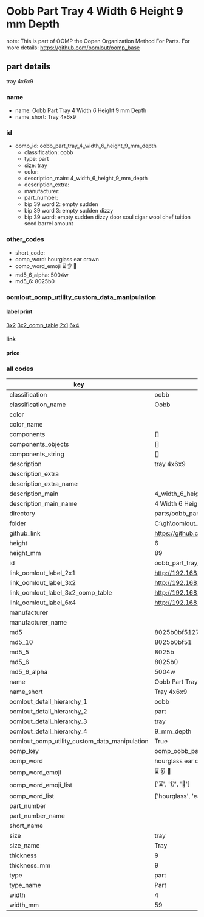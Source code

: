 # Oobb Part Tray 4 Width 6 Height 9 mm Depth  

note: This is part of OOMP the Oopen Organization Method For Parts. For more details: https://github.com/oomlout/oomp_base

##  part details
  



tray 4x6x9



### name
* name: Oobb Part Tray 4 Width 6 Height 9 mm Depth
* name_short: Tray 4x6x9 
### id
* oomp_id: oobb_part_tray_4_width_6_height_9_mm_depth
  * classification: oobb
  * type: part
  * size: tray
  * color: 
  * description_main: 4_width_6_height_9_mm_depth
  * description_extra: 
  * manufacturer: 
  * part_number: 
  * bip 39 word 2: empty sudden
  * bip 39 word 3: empty sudden dizzy
  * bip 39 word: empty sudden dizzy door soul cigar wool chef tuition seed barrel amount

### other_codes
* short_code: 
* oomp_word: hourglass ear crown
* oomp_word_emoji :hourglass: :ear: :crown:
* md5_6_alpha: 5004w
* md5_6: 8025b0






### oomlout_oomp_utility_custom_data_manipulation
#### label print
[3x2](http://192.168.1.245:1112/?label=oomp%205004w)
[3x2_oomp_table](http://192.168.1.108:1112/?label=oomp%205004w)
[2x1](http://192.168.1.242:1112/?label=oomp%205004w)
[6x4](http://192.168.1.55:1112/?label=oomp%205004w)    

#### link

                              

#### price







### all codes 
| key | value |  
| --- | --- |  
| classification | oobb |  
| classification_name | Oobb |  
| color |  |  
| color_name |  |  
| components | [] |  
| components_objects | [] |  
| components_string | [] |  
| description | tray 4x6x9 |  
| description_extra |  |  
| description_extra_name |  |  
| description_main | 4_width_6_height_9_mm_depth |  
| description_main_name | 4 Width 6 Height 9 mm Depth |  
| directory | parts/oobb_part_tray_4_width_6_height_9_mm_depth |  
| folder | C:\gh\oomlout_oobb_version_4_generated_parts\parts\oobb_part_tray_4_width_6_height_9_mm_depth |  
| github_link | https://github.com/oomlout/oomlout_oomp_part_src/tree/main/parts/oobb_part_tray_4_width_6_height_9_mm_depth |  
| height | 6 |  
| height_mm | 89 |  
| id | oobb_part_tray_4_width_6_height_9_mm_depth |  
| link_oomlout_label_2x1 | http://192.168.1.242:1112/?label=oomp%205004w |  
| link_oomlout_label_3x2 | http://192.168.1.245:1112/?label=oomp%205004w |  
| link_oomlout_label_3x2_oomp_table | http://192.168.1.108:1112/?label=oomp%205004w |  
| link_oomlout_label_6x4 | http://192.168.1.55:1112/?label=oomp%205004w |  
| manufacturer |  |  
| manufacturer_name |  |  
| md5 | 8025b0bf51275fa8a3e7d41680762249 |  
| md5_10 | 8025b0bf51 |  
| md5_5 | 8025b |  
| md5_6 | 8025b0 |  
| md5_6_alpha | 5004w |  
| name | Oobb Part Tray 4 Width 6 Height 9 mm Depth |  
| name_short | Tray 4x6x9  |  
| oomlout_detail_hierarchy_1 | oobb |  
| oomlout_detail_hierarchy_2 | part |  
| oomlout_detail_hierarchy_3 | tray |  
| oomlout_detail_hierarchy_4 | 9_mm_depth |  
| oomlout_oomp_utility_custom_data_manipulation | True |  
| oomp_key | oomp_oobb_part_tray_4_width_6_height_9_mm_depth |  
| oomp_word | hourglass ear crown |  
| oomp_word_emoji | :hourglass: :ear: :crown: |  
| oomp_word_emoji_list | [':hourglass:', ':ear:', ':crown:'] |  
| oomp_word_list | ['hourglass', 'ear', 'crown'] |  
| part_number |  |  
| part_number_name |  |  
| short_name |  |  
| size | tray |  
| size_name | Tray |  
| thickness | 9 |  
| thickness_mm | 9 |  
| type | part |  
| type_name | Part |  
| width | 4 |  
| width_mm | 59 |  
